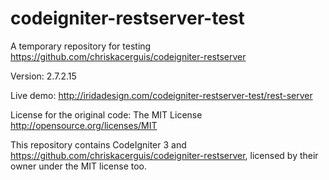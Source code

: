 # codeigniter-restserver-test

A temporary repository for testing https://github.com/chriskacerguis/codeigniter-restserver

Version: 2.7.2.15

Live demo: http://iridadesign.com/codeigniter-restserver-test/rest-server

License for the original code: The MIT License http://opensource.org/licenses/MIT

This repository contains CodeIgniter 3 and https://github.com/chriskacerguis/codeigniter-restserver, licensed by their owner under the MIT license too.
